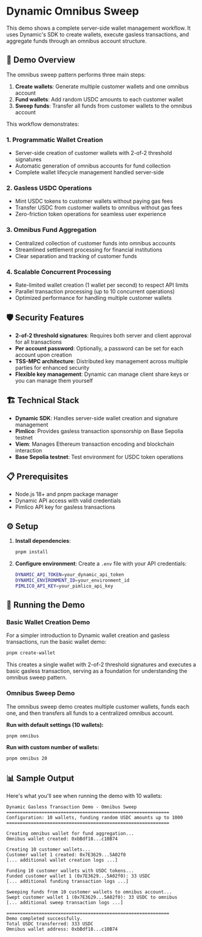 # Dynamic Omnibus Sweep

This demo shows a complete server-side wallet management workflow. It uses Dynamic's SDK to create wallets, execute gasless transactions, and aggregate funds through an omnibus account structure.

## 🎯 Demo Overview

The omnibus sweep pattern performs three main steps:

1. **Create wallets**: Generate multiple customer wallets and one omnibus account
2. **Fund wallets**: Add random USDC amounts to each customer wallet
3. **Sweep funds**: Transfer all funds from customer wallets to the omnibus account

This workflow demonstrates:

### 1. Programmatic Wallet Creation

- Server-side creation of customer wallets with 2-of-2 threshold signatures
- Automatic generation of omnibus accounts for fund collection
- Complete wallet lifecycle management handled server-side

### 2. Gasless USDC Operations

- Mint USDC tokens to customer wallets without paying gas fees
- Transfer USDC from customer wallets to omnibus without gas fees
- Zero-friction token operations for seamless user experience

### 3. Omnibus Fund Aggregation

- Centralized collection of customer funds into omnibus accounts
- Streamlined settlement processing for financial institutions
- Clear separation and tracking of customer funds

### 4. Scalable Concurrent Processing

- Rate-limited wallet creation (1 wallet per second) to respect API limits
- Parallel transaction processing (up to 10 concurrent operations)
- Optimized performance for handling multiple customer wallets

## 🛡️ Security Features

- **2-of-2 threshold signatures**: Requires both server and client approval for all transactions
- **Per account password**: Optionally, a password can be set for each account upon creation
- **TSS-MPC architecture**: Distributed key management across multiple parties for enhanced security
- **Flexible key management**: Dynamic can manage client share keys or you can manage them yourself

## 🏗️ Technical Stack

- **Dynamic SDK**: Handles server-side wallet creation and signature management
- **Pimlico**: Provides gasless transaction sponsorship on Base Sepolia testnet
- **Viem**: Manages Ethereum transaction encoding and blockchain interaction
- **Base Sepolia testnet**: Test environment for USDC token operations

## 📋 Prerequisites

- Node.js 18+ and pnpm package manager
- Dynamic API access with valid credentials
- Pimlico API key for gasless transactions

## ⚙️ Setup

1. **Install dependencies**:

   ```bash
   pnpm install
   ```

2. **Configure environment**:
   Create a `.env` file with your API credentials:
   ```bash
   DYNAMIC_API_TOKEN=your_dynamic_api_token
   DYNAMIC_ENVIRONMENT_ID=your_environment_id
   PIMLICO_API_KEY=your_pimlico_api_key
   ```

## 🎯 Running the Demo

### Basic Wallet Creation Demo

For a simpler introduction to Dynamic wallet creation and gasless transactions, run the basic wallet demo:

```bash
pnpm create-wallet
```

This creates a single wallet with 2-of-2 threshold signatures and executes a basic gasless transaction, serving as a foundation for understanding the omnibus sweep pattern.

### Omnibus Sweep Demo

The omnibus sweep demo creates multiple customer wallets, funds each one, and then transfers all funds to a centralized omnibus account.

**Run with default settings (10 wallets):**

```bash
pnpm omnibus
```

**Run with custom number of wallets:**

```bash
pnpm omnibus 20
```

## 📊 Sample Output

Here's what you'll see when running the demo with 10 wallets:

```
Dynamic Gasless Transaction Demo - Omnibus Sweep
============================================================
Configuration: 10 wallets, funding random USDC amounts up to 1000
============================================================

Creating omnibus wallet for fund aggregation...
Omnibus wallet created: 0xbBdf18...c10B74

Creating 10 customer wallets...
Customer wallet 1 created: 0x7E3629...5A02f0
[... additional wallet creation logs ...]

Funding 10 customer wallets with USDC tokens...
Funded customer wallet 1 (0x7E3629...5A02f0): 33 USDC
[... additional funding transaction logs ...]

Sweeping funds from 10 customer wallets to omnibus account...
Swept customer wallet 1 (0x7E3629...5A02f0): 33 USDC to omnibus
[... additional sweep transaction logs ...]

============================================================
Demo completed successfully.
Total USDC transferred: 333 USDC
Omnibus wallet address: 0xbBdf18...c10B74
```
